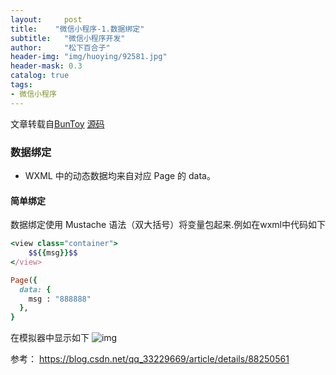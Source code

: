 ```yaml
---
layout:     post
title:    "微信小程序-1.数据绑定"
subtitle:   "微信小程序开发"
author:     "松下百合子"
header-img: "img/huoying/92581.jpg"
header-mask: 0.3
catalog: true
tags:
- 微信小程序
---
```


文章转载自[BunToy](https://BunToy.github.io/) [源码](https://gitee.com/jaythc/wxxcx_learen/tree/master/day01/day01_12/ownPageLife)


### 数据绑定

- WXML 中的动态数据均来自对应 Page 的 data。

#### 简单绑定

数据绑定使用 Mustache 语法（双大括号）将变量包起来.例如在wxml中代码如下

```ruby
<view class="container">
    $${{msg}}$$
</view>
```

```ruby
Page({
  data: {
    msg : "888888"
  },
}
```

在模拟器中显示如下
![img](https://s2.ax1x.com/2019/03/09/ASddrn.png)



参考： https://blog.csdn.net/qq_33229669/article/details/88250561


